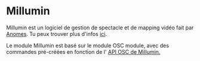 # Millumin

Millumin est un logiciel de gestion de spectacle et de mapping vidéo fait par [Anomes](https://blog.anomes.com/). Tu peux trouver plus d'infos [ici](https://www.millumin.com/v3/index.php).

Le module Millumin est basé sur le module OSC module, avec des commandes pré-créées en fonction de l' [API OSC de Millumin.](https://github.com/anome/millumin-dev-kit/wiki/OSC-documentation)

